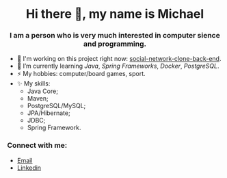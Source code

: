 <h1 align = "center"> Hi there 👋, my name is Michael</h1> 
<h3 align = "center">I am a person who is very much interested in computer sience and programming.</h2>

- 🔭 I'm working on this project right now: [social-network-clone-back-end](https://github.com/Maslyna/social-network-clone-backend).
- 🌱 I’m currently learning *Java*, *Spring Frameworks*, *Docker*, *PostgreSQL*.
- ⚡ My hobbies: computer/board games, sport.
- ✨ My skills:
  - Java Core;
  - Maven;
  - PostgreSQL/MySQL;
  - JPA/Hibernate;
  - JDBC;
  - Spring Framework.

### Connect with me:
- [Email](mailto:mykhailo.ordyntsev@nure.ua?subject=We%20are%20ready%20to%20hire%20you%20*company%20name*)
- [Linkedin](https://www.linkedin.com/in/ordyntsev-mykhailo/)
